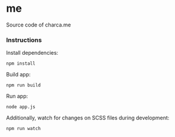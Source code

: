# me
Source code of charca.me

### Instructions

Install dependencies:

```
npm install
```

Build app:

```
npm run build
```

Run app:

```
node app.js
```

Additionally, watch for changes on SCSS files during development:

```
npm run watch
```
